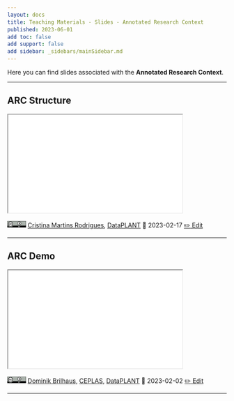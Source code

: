 ```yaml
---
layout: docs
title: Teaching Materials - Slides - Annotated Research Context
published: 2023-06-01
add toc: false
add support: false
add sidebar: _sidebars/mainSidebar.md
---
```


Here you can find slides associated with the **Annotated Research Context**.

<hr>

## ARC Structure

<iframe src="../units/lesson_022_ARC_structure_DataPLANT/lesson_022_ARC_structure_DataPLANT.html" style="height:225px; width:400px;" ></iframe>

<a href="https://creativecommons.org/licenses/by/4.0/"><img src="../../img/_logos/CreativeCommons/by.svg" style="height:15px"></a>  [Cristina Martins Rodrigues](https://orcid.org/0000-0002-4849-1537), [DataPLANT](https://nfdi4plants.org/)
📆 2023-02-17
[ :pencil2: Edit](https://github.com/nfdi4plants/nfdi4plants.knowledgebase/blob/main/src/docs/teaching-materials/units/lesson_022_ARC_structure_DataPLANT/lesson_022_ARC_structure_DataPLANT.md)

<hr>

## ARC Demo

<iframe src="../units/promotion_arc-demo/promotion_arc-demo.html" style="height:225px; width:400px;" ></iframe>

<a href="https://creativecommons.org/licenses/by/4.0/"><img src="../../img/_logos/CreativeCommons/by.svg" style="height:15px"></a>  [Dominik Brilhaus](https://orcid.org/0000-0001-9021-3197), [CEPLAS](ceplas.eu), [DataPLANT](https://nfdi4plants.org/)
📆 2023-02-02
[ :pencil2: Edit](https://github.com/nfdi4plants/nfdi4plants.knowledgebase/blob/main/src/docs/teaching-materials/units/promotion_arc-demo/promotion_arc-demo.md)

<hr>
